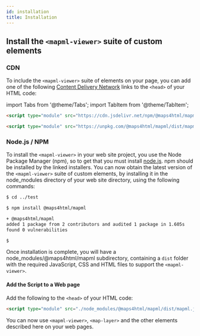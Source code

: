 ```yaml
---
id: installation
title: Installation
---
```


## Install the `<mapml-viewer>` suite of custom elements

### CDN

To include the `<mapml-viewer>` suite of elements on your page, you can add one of the following [Content Delivery Network](https://en.wikipedia.org/wiki/Content_delivery_network) links to the `<head>` of your HTML code:

import Tabs from '@theme/Tabs';
import TabItem from '@theme/TabItem';

<Tabs>
<TabItem value="jsDelivr" label="jsDelivr">

```html
<script type="module" src="https://cdn.jsdelivr.net/npm/@maps4html/mapml@latest/dist/mapml.js"></script>
```

</TabItem>
<TabItem value="unpkg" label="unpkg">

```html
<script type="module" src="https://unpkg.com/@maps4html/mapml/dist/mapml.js"></script>
```

</TabItem>
</Tabs>

### Node.js / NPM

To install the `<mapml-viewer>` in your web site project, you use the Node Package Manager (npm), so to get that you must install [node.js](https://nodejs.org/en/download/). npm should be installed by the linked installers.  You can now obtain the latest version of the `<mapml-viewer>` suite of custom elements, by installing it in the node_modules directory of your web site directory, using the following commands:

```bash
$ cd ../test

$ npm install @maps4html/mapml

+ @maps4html/mapml
added 1 package from 2 contributors and audited 1 package in 1.605s
found 0 vulnerabilities

$
```

Once installation is complete, you will have a node_modules/@maps4html/mapml subdirectory, containing a `dist` folder with the required JavaScript, CSS and HTML files to support the `<mapml-viewer>`.  

#### Add the Script to a Web page

Add the following to the `<head>` of your HTML code:

```html
<script type="module" src="./node_modules/@maps4html/mapml/dist/mapml.js"></script>
```

You can now use `<mapml-viewer>`, `<map-layer>` and the other elements described here on your web pages.

